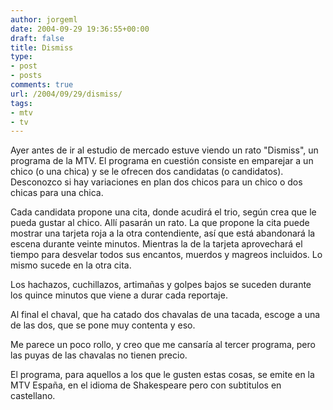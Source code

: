 ```yaml
---
author: jorgeml
date: 2004-09-29 19:36:55+00:00
draft: false
title: Dismiss
type: 
- post
- posts
comments: true
url: /2004/09/29/dismiss/
tags:
- mtv
- tv
---
```


Ayer antes de ir al estudio de mercado estuve viendo un rato "Dismiss", un programa de la MTV. El programa en cuestión consiste en emparejar a un chico (o una chica) y se le ofrecen dos candidatas (o candidatos). Desconozco si hay variaciones en plan dos chicos para un chico o dos chicas para una chica.

Cada candidata propone una cita, donde acudirá el trio, según crea que le pueda gustar al chico. Allí pasarán un rato. La que propone la cita puede mostrar una tarjeta roja a la otra contendiente, así que está abandonará la escena durante veinte minutos. Mientras la de la tarjeta aprovechará el tiempo para desvelar todos sus encantos, muerdos y magreos incluidos. Lo mismo sucede en la otra cita.

Los hachazos, cuchillazos, artimañas y golpes bajos se suceden durante los quince minutos que viene a durar cada reportaje.

Al final el chaval, que ha catado dos chavalas de una tacada, escoge a una de las dos, que se pone muy contenta y eso.

Me parece un poco rollo, y creo que me cansaría al tercer programa, pero las puyas de las chavalas no tienen precio.

El programa, para aquellos a los que le gusten estas cosas, se emite en la MTV España, en el idioma de Shakespeare pero con subtitulos en castellano.
